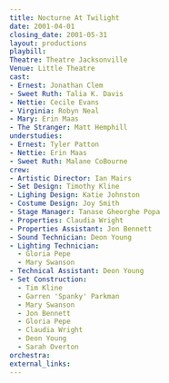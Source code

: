```yaml
---
title: Nocturne At Twilight
date: 2001-04-01
closing_date: 2001-05-31
layout: productions
playbill:
Theatre: Theatre Jacksonville
Venue: Little Theatre
cast:
- Ernest: Jonathan Clem
- Sweet Ruth: Talia K. Davis
- Nettie: Cecile Evans
- Virginia: Robyn Neal
- Mary: Erin Maas
- The Stranger: Matt Hemphill
understudies:
- Ernest: Tyler Patton
- Nettie: Erin Maas
- Sweet Ruth: Malane CoBourne
crew:
- Artistic Director: Ian Mairs
- Set Design: Timothy Kline
- Lighing Design: Katie Johnston
- Costume Design: Joy Smith
- Stage Manager: Tanase Gheorghe Popa
- Properties: Claudia Wright
- Properties Assistant: Jon Bennett
- Sound Technician: Deon Young
- Lighting Technician:
  - Gloria Pepe
  - Mary Swanson
- Technical Assistant: Deon Young
- Set Construction:
  - Tim Kline
  - Garren 'Spanky' Parkman
  - Mary Swanson
  - Jon Bennett
  - Gloria Pepe
  - Claudia Wright
  - Deon Young
  - Sarah Overton
orchestra:
external_links:
---
```

